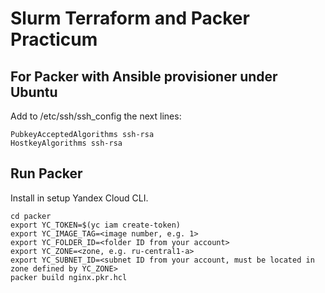 # Slurm Terraform and Packer Practicum
## For Packer with Ansible provisioner under Ubuntu
Add to /etc/ssh/ssh_config the next lines:
```
PubkeyAcceptedAlgorithms ssh-rsa
HostkeyAlgorithms ssh-rsa
```
## Run Packer
Install in setup Yandex Cloud CLI.
```
cd packer
export YC_TOKEN=$(yc iam create-token)
export YC_IMAGE_TAG=<image number, e.g. 1>
export YC_FOLDER_ID=<folder ID from your account>
export YC_ZONE=<zone, e.g. ru-central1-a>
export YC_SUBNET_ID=<subnet ID from your account, must be located in zone defined by YC_ZONE>
packer build nginx.pkr.hcl
```